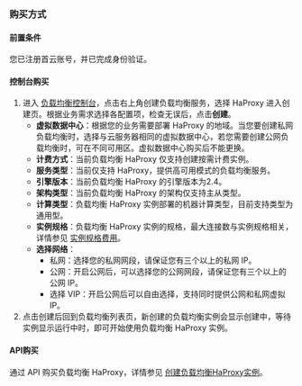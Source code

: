 ### 购买方式

#### 前置条件

您已注册首云账号，并已完成身份验证。

#### 控制台购买

1. 进入 [负载均衡控制台](https://console.capitalonline.net/loadbalancers)，点击右上角创建负载均衡服务，选择 HaProxy 进入创建页。根据业务需求选择各配置项，检查无误后，点击**创建**。
   + **虚拟数据中心**：根据您的业务需要部署 HaProxy 的地域。当您要创建私网负载均衡时，选择与云服务器相同的虚拟数据中心，若您需要创建公网负载均衡时，可在不同可用区。虚拟数据中心购买后不能更换。
   + **计费方式**：当前负载均衡 HaProxy 仅支持创建按需计费实例。
   + **服务类型**：当前仅支持 HaProxy，提供高可用模式的负载均衡服务。
   + **引擎版本**：当前负载均衡 HaProxy 的引擎版本为2.4。
   + **架构类型**：当前负载均衡 HaProxy 的架构仅支持主从类型。
   + **计算类型**：负载均衡 HaProxy 实例部署的机器计算类型，目前支持类型为通用型。
   + **实例规格**：负载均衡 HaProxy 实例的规格，最大连接数与实例规格相关，详情参见 [实例规格费用](F:\首云工作相关\PaaS产品线\弹性计算产品\负载均衡\用户操作手册\HaProxy\02.购买指南\00.计费概述.md)。
   + **选择网络**：
     + 私网：选择您的私网网段，请保证您有三个以上的私网 IP。
     + 公网：开启公网后，可以选择您的公网网段，请保证您有三个以上的公网 IP。
     + 选择 VIP：开启公网后可以自由选择，支持同时提供公网和私网虚拟 IP。
2. 点击创建后回到负载均衡列表页，新创建的负载均衡实例会显示创建中，等待实例显示运行中时，即可开始使用负载均衡 HaProxy 实例。

#### API购买

通过 API 购买负载均衡 HaProxy，详情参见 [创建负载均衡HaProxy实例](F:\首云工作相关\PaaS产品线\弹性计算产品\负载均衡\用户操作手册\HaProxy\09.API文档\02.实例相关接口\02.创建负载均衡HaProxy实例.md)。

